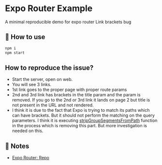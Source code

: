 # Expo Router Example

A minimal reproducible demo for expo router Link brackets bug

## 🚀 How to use

```sh
npm i
npm start
```

## How to reproduce the issue?

- Start the server, open on web.
- You will see 3 links.
- 1st link goes to the proper page with proper route params
- 2nd and 3rd link has brackets in the title param and the param is removed. If you go to the 2nd or 3rd link it lands on page 2 but title is not present in the URL and not rendered.
- I think it is due to the fact that Expo is trying to match its paths which can have brackets. But it should not perform the matching on the query parameters. I think it is executing [stripGroupSegmentsFromPath](https://github.com/expo/expo/blob/355469e399bf9c2bed22e39d11037891c9620736/packages/expo-router/src/matchers.tsx#L52) function in the process which is removing this part. But more investigation is needed on this.

## 📝 Notes

- [Expo Router: Repo](https://github.com/expo/expo/tree/main/packages/expo-router)
